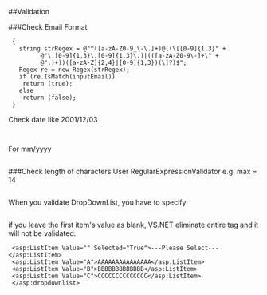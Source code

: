 
##Validation


###Check Email Format
```aspx-cs
 {
   string strRegex = @"^([a-zA-Z0-9_\-\.]+)@((\[[0-9]{1,3}" +
         @"\.[0-9]{1,3}\.[0-9]{1,3}\.)|(([a-zA-Z0-9\-]+\" + 
         @".)+))([a-zA-Z]{2,4}|[0-9]{1,3})(\]?)$";
   Regex re = new Regex(strRegex);
   if (re.IsMatch(inputEmail))
    return (true);
   else
    return (false);
 }
 ```
Check date like 2001/12/03
```aspx-cs
 ```
```aspx-cs
 ```
For mm/yyyy
```aspx-cs
 ```
###Check length of characters
User RegularExpressionValidator
e.g. max = 14
```aspx-cs
 ```
When you validate DropDownList, you have to specify 
```aspx-cs
 ```
if you leave the first item's value as blank, VS.NET eliminate entire tag
and it will not be validated.

```aspx-cs
 <asp:ListItem Value="" Selected="True">---Please Select---</asp:ListItem>
 <asp:ListItem Value="A">AAAAAAAAAAAAAAA</asp:ListItem>
 <asp:ListItem Value="B">BBBBBBBBBBBBB</asp:ListItem>
 <asp:ListItem Value="C">CCCCCCCCCCCCCC</asp:ListItem>
 </asp:dropdownlist>
 ```



